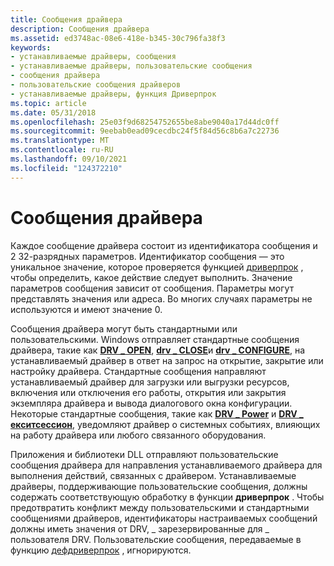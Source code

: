 ```yaml
---
title: Сообщения драйвера
description: Сообщения драйвера
ms.assetid: ed3748ac-08e6-418e-b345-30c796fa38f3
keywords:
- устанавливаемые драйверы, сообщения
- устанавливаемые драйверы, пользовательские сообщения
- сообщения драйвера
- пользовательские сообщения драйверов
- устанавливаемые драйверы, функция Дриверпрок
ms.topic: article
ms.date: 05/31/2018
ms.openlocfilehash: 25e03f9d68254752655be8abe9040a17d44dc0ff
ms.sourcegitcommit: 9eebab0ead09cecdbc24f5f84d56c8b6a7c22736
ms.translationtype: MT
ms.contentlocale: ru-RU
ms.lasthandoff: 09/10/2021
ms.locfileid: "124372210"
---
```

# <a name="driver-messages"></a>Сообщения драйвера

Каждое сообщение драйвера состоит из идентификатора сообщения и 2 32-разрядных параметров. Идентификатор сообщения — это уникальное значение, которое проверяется функцией [дриверпрок](/windows/win32/api/mmiscapi/nc-mmiscapi-driverproc) , чтобы определить, какое действие следует выполнить. Значение параметров сообщения зависит от сообщения. Параметры могут представлять значения или адреса. Во многих случаях параметры не используются и имеют значение 0.

Сообщения драйвера могут быть стандартными или пользовательскими. Windows отправляет стандартные сообщения драйвера, такие как [**DRV \_ OPEN**](drv-open.md), [**drv \_ CLOSE**](drv-close.md)и [**drv \_ CONFIGURE**](drv-configure.md), на устанавливаемый драйвер в ответ на запрос на открытие, закрытие или настройку драйвера. Стандартные сообщения направляют устанавливаемый драйвер для загрузки или выгрузки ресурсов, включения или отключения его работы, открытия или закрытия экземпляра драйвера и вывода диалогового окна конфигурации. Некоторые стандартные сообщения, такие как [**DRV \_ Power**](drv-power.md) и [**DRV \_ екситсессион**](drv-exitsession.md), уведомляют драйвер о системных событиях, влияющих на работу драйвера или любого связанного оборудования.

Приложения и библиотеки DLL отправляют пользовательские сообщения драйвера для направления устанавливаемого драйвера для выполнения действий, связанных с драйвером. Устанавливаемые драйверы, поддерживающие пользовательские сообщения, должны содержать соответствующую обработку в функции **дриверпрок** . Чтобы предотвратить конфликт между пользовательскими и стандартными сообщениями драйверов, идентификаторы настраиваемых сообщений должны иметь значения от DRV, \_ зарезервированные для \_ пользователя DRV. Пользовательские сообщения, передаваемые в функцию [дефдриверпрок](/windows/win32/api/mmiscapi/nf-mmiscapi-defdriverproc) , игнорируются.

 

 